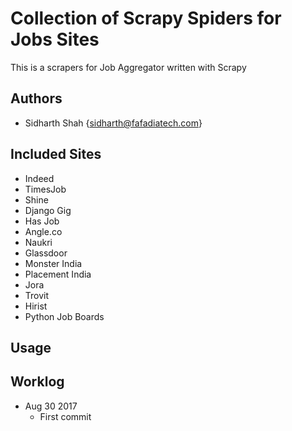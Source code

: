 # Collection of Scrapy Spiders for Jobs Sites

This is a scrapers for Job Aggregator written with Scrapy

## Authors

- Sidharth Shah {sidharth@fafadiatech.com}

## Included Sites

- Indeed
- TimesJob
- Shine
- Django Gig
- Has Job
- Angle.co
- Naukri
- Glassdoor
- Monster India
- Placement India
- Jora
- Trovit
- Hirist
- Python Job Boards

## Usage

## Worklog

- Aug 30 2017
	- First commit